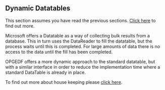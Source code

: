 ## Dynamic Datatables
This section assumes you have read the previous sections. [Click here](Asynchronous.md) to find out more.

Microsoft offers a Datatable as a way of collecting bulk results from a database. This in turn uses the DataReader to
fill the datatable, but the process waits until this is completed. For large amounts of data there is no access to the data
until the fill has been completed.

OPGEDF offers a more dynamic approach to the standard datatable, but with a similar interface in order to reduce the
implementation time where a standard DataTable is already in place.

To find out more about house keeping please [click here](Rules.md).